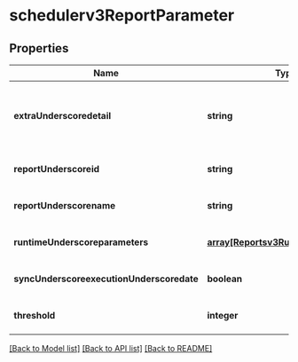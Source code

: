 # schedulerv3ReportParameter

## Properties
Name | Type | Description | Notes
------------ | ------------- | ------------- | -------------
**extraUnderscoredetail** | **string** | Optional: Any extra detail needed by the integration | [optional] [default to null]
**reportUnderscoreid** | **string** |  | [optional] [default to null]
**reportUnderscorename** | **string** |  | [optional] [default to null]
**runtimeUnderscoreparameters** | [**array[Reportsv3RunTimeParameter]**](Reportsv3RunTimeParameter.md) |  | [optional] [default to null]
**syncUnderscoreexecutionUnderscoredate** | **boolean** |  | [optional] [default to null]
**threshold** | **integer** |  | [optional] [default to null]

[[Back to Model list]](../README.md#documentation-for-models) [[Back to API list]](../README.md#documentation-for-api-endpoints) [[Back to README]](../README.md)


